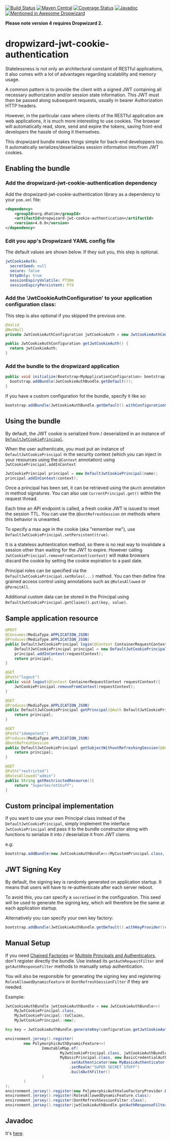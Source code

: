 [![Build Status](https://travis-ci.org/dhatim/dropwizard-jwt-cookie-authentication.svg?branch=master)](https://travis-ci.org/dhatim/dropwizard-jwt-cookie-authentication)
[![Maven Central](https://maven-badges.herokuapp.com/maven-central/org.dhatim/dropwizard-jwt-cookie-authentication/badge.svg)](https://maven-badges.herokuapp.com/maven-central/org.dhatim/dropwizard-jwt-cookie-authentication)
[![Coverage Status](https://coveralls.io/repos/github/dhatim/dropwizard-jwt-cookie-authentication/badge.svg?branch=master)](https://coveralls.io/github/dhatim/dropwizard-jwt-cookie-authentication?branch=master)
[![Javadoc](https://www.javadoc.io/badge/org.dhatim/dropwizard-jwt-cookie-authentication.svg)](http://www.javadoc.io/doc/org.dhatim/dropwizard-jwt-cookie-authentication)
[![Mentioned in Awesome Dropwizard](https://awesome.re/mentioned-badge.svg)](https://github.com/stve/awesome-dropwizard)

**Please note version 4 requires Dropwizard 2.**

# dropwizard-jwt-cookie-authentication

Statelessness is not only an architectural constaint of RESTful applications, it also comes with a lot of advantages regarding scalability and memory usage.

A common pattern is to provide the client with a signed JWT containing all necessary authorization and/or session state information. This JWT must then be passed along subsequent requests, usually in bearer Authorization HTTP headers.

However, in the particular case where clients of the RESTful application are web applications, it is much more interesting to use cookies. The browser will automatically read, store, send and expire the tokens, saving front-end developers the hassle of doing it themselves.

This dropwizard bundle makes things simple for back-end developpers too. It automatically serializes/deserializes session information into/from JWT cookies.

## Enabling the bundle

### Add the dropwizard-jwt-cookie-authentication dependency

Add the dropwizard-jwt-cookie-authentication library as a dependency to your `pom.xml` file:

```xml
<dependency>
    <groupId>org.dhatim</groupId>
    <artifactId>dropwizard-jwt-cookie-authentication</artifactId>
    <version>4.0.0</version>
</dependency>
  ```

### Edit you app's Dropwizard YAML config file

The default values are shown below. If they suit you, this step is optional.

```yml
jwtCookieAuth:
  secretSeed: null
  secure: false
  httpOnly: true
  sessionExpiryVolatile: PT30m
  sessionExpiryPersistent: P7d
```

### Add the 'JwtCookieAuthConfiguration' to your application configuration class:

This step is also optional if you skipped the previous one.

```java
@Valid
@NotNull
private JwtCookieAuthConfiguration jwtCookieAuth = new JwtCookieAuthConfiguration();

public JwtCookieAuthConfiguration getJwtCookieAuth() {
  return jwtCookieAuth;
}
```

### Add the bundle to the dropwizard application

```java
public void initialize(Bootstrap<MyApplicationConfiguration> bootstrap) {
  bootstrap.addBundle(JwtCookieAuthBundle.getDefault());
}
```

If you have a custom configuration fot the bundle, specify it like so:
```java
bootstrap.addBundle(JwtCookieAuthBundle.getDefault().withConfigurationSupplier(MyAppConfiguration::getJwtCookieAuth));
```

## Using the bundle

By default, the JWT cookie is serialized from / deserialized in an instance of [`DefaultJwtCookiePrincipal`](http://static.javadoc.io/org.dhatim/dropwizard-jwt-cookie-authentication/3.0.0/org/dhatim/dropwizard/jwt/cookie/authentication/DefaultJwtCookiePrincipal.html).

When the user authenticate, you must put an instance of `DefaultJwtCookiePrincipal` in the security context (which you can inject in your resources using the `@Context` annotation) using `JwtCookiePrincipal.addInContext`
```java
JwtCookiePrincipal principal = new DefaultJwtCookiePrincipal(name);
principal.addInContext(context);
```

Once a principal has been set, it can be retrieved using the `@Auth` annotation in method signatures. You can also use `CurrentPrincipal.get()` within the request thread.

Each time an API endpoint is called, a fresh cookie JWT is issued to reset the session TTL. You can use the `@DontRefreshSession` on methods where this behavior is unwanted.

To specify a max age in the cookie (aka "remember me"), use `DefaultJwtCookiePrincipal.setPersistent(true)`.

It is a stateless auhtentication method, so there is no real way to invalidate a session other than waiting for the JWT to expire. However calling `JwtCookiePrincipal.removeFromContext(context)` will make browsers discard the cookie by setting the cookie expiration to a past date.

Principal roles can be specified via the `DefaultJwtCookiePrincipal.setRoles(...)` method. You can then define fine grained access control using annotations such as `@RolesAllowed` or `@PermitAll`.

Additional custom data can be stored in the Principal using `DefaultJwtCookiePrincipal.getClaims().put(key, value)`.

## Sample application resource
```java
@POST
@Consumes(MediaType.APPLICATION_JSON)
@Produces(MediaType.APPLICATION_JSON)
public DefaultJwtCookiePrincipal login(@Context ContainerRequestContext requestContext, String name){
    DefaultJwtCookiePrincipal principal = new DefaultJwtCookiePrincipal(name);
    principal.addInContext(requestContext);
    return principal;
}

@GET
@Path("logout")
public void logout(@Context ContainerRequestContext requestContext){
    JwtCookiePrincipal.removeFromContext(requestContext);
}

@GET
@Produces(MediaType.APPLICATION_JSON)
public DefaultJwtCookiePrincipal getPrincipal(@Auth DefaultJwtCookiePrincipal principal){
    return principal;
}

@GET
@Path("idempotent")
@Produces(MediaType.APPLICATION_JSON)
@DontRefreshSession
public DefaultJwtCookiePrincipal getSubjectWithoutRefreshingSession(@Auth DefaultJwtCookiePrincipal principal){
    return principal;
}

@GET
@Path("restricted")
@RolesAllowed("admin")
public String getRestrisctedResource(){
    return "SuperSecretStuff";
}
```

## Custom principal implementation

If you want to use your own Principal class instead of the `DefaultJwtCookiePrincipal`, simply implement the interface `JwtCookiePrincipal` and pass it to the bundle constructor along with functions to serialize it into / deserialize it from JWT claims.

e.g:

```java
bootstrap.addBundle(new JwtCookieAuthBundle<>(MyCustomPrincipal.class, MyCustomPrincipal::toClaims, MyCustomPrincipal::new));
```

## JWT Signing Key

By default, the signing key is randomly generated on application startup. It means that users will have to re-authenticate after each server reboot.

To avoid this, you can specify a `secretSeed` in the configuration. This seed will be used to generate the signing key, which will therefore be the same at each application startup.

Alternatively you can specify your own key factory:
```java
bootstrap.addBundle(JwtCookieAuthBundle.getDefault().withKeyProvider((configuration, environment) -> {/*return your own key*/}));
```
## Manual Setup

If you need [Chained Factories](http://www.dropwizard.io/1.3.1/docs/manual/auth.html#chained-factories) or [Multiple Principals and Authenticators](http://www.dropwizard.io/1.3.1/docs/manual/auth.html#multiple-principals-and-authenticators), don't register directly the bundle. Use instead its `getAuthRequestFilter` and `getAuthResponseFilter` methods to manually setup authentication.

You will also be responsible for generating the signing key and registering `RolesAllowedDynamicFeature` or `DontRefreshSessionFilter` if they are needed.

Example:

```java
JwtCookieAuthBundle jwtCookieAuthBundle = new JwtCookieAuthBundle<>(
    MyJwtCookiePrincipal.class,
    MyJwtCookiePrincipal::toClaims,
    MyJwtCookiePrincipal::new);

Key key = JwtCookieAuthBundle.generateKey(configuration.getJwtCookieAuth().getSecretSeed());

environment.jersey().register(
        new PolymorphicAuthDynamicFeature<>(
                ImmutableMap.of(
                        MyJwtCookiePrincipal.class, jwtCookieAuthBundle.getAuthRequestFilter(key),
                        MyBasicPrincipal.class, new BasicCredentialAuthFilter.Builder<MyBasicPrincipal>()
                            .setAuthenticator(new MyBasicAuthenticator())
                            .setRealm("SUPER SECRET STUFF")
                            .buildAuthFilter()
                )
        )
);
environment.jersey().register(new PolymorphicAuthValueFactoryProvider.Binder<>(ImmutableSet.of(MyJwtCookiePrincipal.class, MyBasicPrincipal.class)));
environment.jersey().register(RolesAllowedDynamicFeature.class);
environment.jersey().register(DontRefreshSessionFilter.class);
environment.jersey().register(jwtCookieAuthBundle.getAuthResponseFilter(key, configuration.getJwtCookieAuth()));
```

## Javadoc

It's [here](http://www.javadoc.io/doc/org.dhatim/dropwizard-jwt-cookie-authentication).
